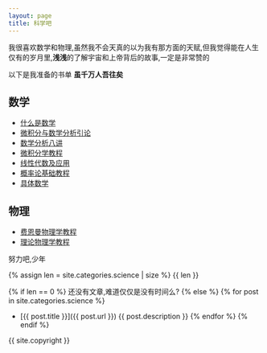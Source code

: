 ```yaml
---
layout: page
title: 科学吧
---
```


我很喜欢数学和物理,虽然我不会天真的以为我有那方面的天赋,但我觉得能在人生仅有的岁月里,**浅浅**的了解宇宙和上帝背后的故事,一定是非常赞的

以下是我准备的书单 **虽千万人吾往矣**

## 数学

* [什么是数学](http://book.douban.com/subject/1320282/)
* [微积分与数学分析引论](http://book.douban.com/subject/1281343/)
* [数学分析八讲](http://book.douban.com/subject/4825571/)
* [微积分学教程](http://book.douban.com/subject/1707158/)
* [线性代数及应用](http://book.douban.com/subject/1425950/)
* [概率论基础教程](http://book.douban.com/subject/2066458/)
* [具体数学](http://book.douban.com/subject/1231910/)

## 物理
* [费恩曼物理学教程](http://book.douban.com/subject/1437852/)
* [理论物理学教程](http://book.douban.com/subject/2059252/)

努力吧,少年

{% assign len = site.categories.science | size %}
{{ len }}

{% if len == 0 %}
还没有文章,难道仅仅是没有时间么?
{% else %}
{% for post in site.categories.science %}
*   [{{ post.title }}]({{ post.url }})
    {{ post.description }}
{% endfor %}
{% endif %}

{{ site.copyright }}
